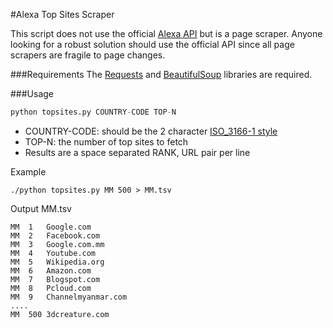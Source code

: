 #Alexa Top Sites Scraper

This script does not use the official [Alexa API](http://docs.aws.amazon.com/AlexaTopSites/latest/) but is a page scraper. Anyone looking for a robust solution should use the official API since all page scrapers are fragile to page changes.

###Requirements
The [Requests](http://docs.python-requests.org/) and [BeautifulSoup](http://www.crummy.com/software/BeautifulSoup/) libraries are required.

###Usage
```python
python topsites.py COUNTRY-CODE TOP-N
```

- COUNTRY-CODE: should be the 2 character [ISO_3166-1 style](http://en.wikipedia.org/wiki/ISO_3166-1)
- TOP-N: the number of top sites to fetch
- Results are a space separated RANK, URL pair per line

Example
```
./python topsites.py MM 500 > MM.tsv
```

Output
MM.tsv
```
MM	1	Google.com
MM	2	Facebook.com
MM	3	Google.com.mm
MM	4	Youtube.com
MM	5	Wikipedia.org
MM	6	Amazon.com
MM	7	Blogspot.com
MM	8	Pcloud.com
MM	9	Channelmyanmar.com
....
MM	500	3dcreature.com
```
